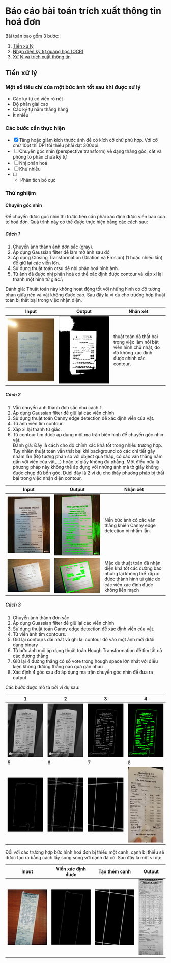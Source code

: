 # Báo cáo bài toán trích xuất thông tin hoá đơn
Bài toán bao gồm 3 bước:
1. [Tiền xử lý](#tiền-xử-lý)
2. [Nhận diện ký tự quang học (OCR)](#)
3. [Xử lý và trích xuất thông tin](#)
## Tiền xử lý
### Một số tiêu chí của một bức ảnh tốt sau khi được xử lý
* Các ký tự có viền rõ nét
* Độ phân giải cao
* Các ký tự nằm thẳng hàng
* Ít nhiễu
### Các bước cần thực hiện
* [x] Tăng hoặc giảm kích thước ảnh để có kích cỡ chữ phù hợp. Với cỡ chữ 10pt thì DPI tối thiểu phải đạt 300dpi
* [ ] Chuyển góc nhìn (perspective transform) về dạng thẳng góc, cắt và phóng to phần chứa ký tự
* [ ] Nhị phân hoá
* [ ] Khử nhiễu
* [ ] * Phân tích bố cục
### Thử nghiệm

#### Chuyển góc nhìn

Để chuyển được góc nhìn thì trước tiên cần phải xác định được viền bao của tờ hoá đơn. Quá trình này có thể được thực hiện bằng các cách sau:

##### Cách 1
1. Chuyển ảnh thành ảnh đơn sắc (gray). 
2. Áp dụng Gaussian filter để làm mờ ảnh sau đó 
3. Ap dụng Closing Transformation (Dilation và Erosion) (1 hoặc nhiều lần) để giữ lại các viền lớn. 
4. Sử dụng thuật toán otsu để nhị phân hoá hình ảnh. 
5. Từ ảnh đã được nhị phân hoá có thể xác định được contour và xấp xỉ lại thành một hình tứ giác.\

Đánh giá: Thuật toán này không hoạt động tốt với những hình có độ tương phản giữa nền và vật không được cao. Sau đây là ví dụ cho trường hợp thuật toán bị thất bại trong việc nhận diện. 

|Input|Output|Nhận xét|
|---|---|---|
|![Pic of receipt](https://raw.githubusercontent.com/nv-quan/receipt-recognition/master/data/001.jpg)|![After processed](https://raw.githubusercontent.com/nv-quan/receipt-recognition/master/sample/001-failed.png)|thuật toán đã thất bại trong việc làm nổi bật viền hình chữ nhật, do đó không xác định được chính xác contour.|

##### Cách 2
1. Vẫn chuyển ảnh thành đơn sắc như cách 1. 
2. Áp dụng Gaussian filter để giữ lại các viền chính
3. Sử dụng thuật toán Canny edge detection để xác định viền của vật. 
4. Từ ảnh viền tìm contour. 
5. Xấp xỉ lại thành tứ giác.
6. Từ contour tìm được áp dụng một ma trận biến hình để chuyển góc nhìn vật.\
Đánh giá: Đây là cách cho độ chính xác khá tốt trong nhiều trường hợp. Tuy nhiên thuật toán vẫn thất bại khi background có các chi tiết gây nhầm lẫn (Độ tương phản so với object quá thấp, có các vân thẳng nằm gần với viền của vật,...) hoặc tờ giấy không đủ phẳng. Một điều nữa là phương pháp này không thể áp dụng với những ảnh mà tờ giấy không được chụp đủ bốn góc. Dưới đây là 2 ví dụ cho thấy phương pháp bị thất bại trong việc nhận diện contour.

|Input|Output|Nhận xét|
|---|---|---|
|![Pic of receipt](https://raw.githubusercontent.com/nv-quan/receipt-recognition/master/data/011.jpg)|![After processed](https://raw.githubusercontent.com/nv-quan/receipt-recognition/master/sample/011-failed.png)|Nền bức ảnh có các vân thẳng khiến Canny edge detection bị nhầm lẫn.|
|![Pic of receipt](https://raw.githubusercontent.com/nv-quan/receipt-recognition/master/data/007.jpg)|![After processed](https://raw.githubusercontent.com/nv-quan/receipt-recognition/master/sample/007-failed.png)|Mặc dù thuật toán đã nhận diện khá tốt các đường bao nhưng lại không thể xấp xỉ được thành hình tứ giác do các viền xác định được không liền mạch|

##### Cách 3
1. Chuyển ảnh thành đơn sắc
2. Áp dụng Guassian filter để giữ lại các viền chính
3. Sử dụng thuật toán Canny edge detection để xác định viền của vật.
4. Từ viền ảnh tìm contours.
5. Giữ lại contours dài nhất và ghi lại contour đó vào một ảnh mới dưới dạng binary
6. Từ bức ảnh mới áp dụng thuật toán Hough Transformation để tìm tất cả các đường thẳng
7. Giữ lại 4 đường thẳng có số vote trong hough space lớn nhất với điều kiện không đường thẳng nào quá gần nhau 
8. Xác định 4 góc sau đó áp dụng ma trận chuyển góc nhìn để đưa ra output

Các bước được mô tả bởi ví dụ sau:

|1|2|3|4|
|---|---|---|---|
|![1](https://raw.githubusercontent.com/nv-quan/receipt-recognition/report/report/gray.png)|![2](https://raw.githubusercontent.com/nv-quan/receipt-recognition/report/report/blur.png)|![3](https://raw.githubusercontent.com/nv-quan/receipt-recognition/report/report/edges.png)|![4](https://raw.githubusercontent.com/nv-quan/receipt-recognition/report/report/contours.png)|
|5|6|7|8|
|![5](https://raw.githubusercontent.com/nv-quan/receipt-recognition/report/report/maxcontour.png)|![6](https://raw.githubusercontent.com/nv-quan/receipt-recognition/report/report/alllines.png)|![7](https://raw.githubusercontent.com/nv-quan/receipt-recognition/report/report/fourlines.png)|![8](https://raw.githubusercontent.com/nv-quan/receipt-recognition/report/report/output.png)|
Đối với các trường hợp bức hình hoá đơn bị thiếu một cạnh, cạnh bị thiếu sẽ được tạo ra bằng cách lấy song song với cạnh đã có. Sau đây là một ví dụ:

|Input|Viền xác định được|Tạo thêm cạnh|Output|
|---|---|---|---|
|![Input](https://raw.githubusercontent.com/nv-quan/receipt-recognition/report/report/edgemissing/original.png)|![Edges](https://raw.githubusercontent.com/nv-quan/receipt-recognition/report/report/edgemissing/largest.png)|![Hough](https://raw.githubusercontent.com/nv-quan/receipt-recognition/report/report/edgemissing/closing.png)|![Output](https://raw.githubusercontent.com/nv-quan/receipt-recognition/report/report/edgemissing/output.png)|

